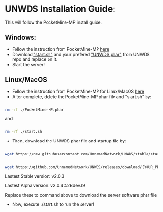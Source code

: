 # UNWDS Installation Guide:
This will follow the PocketMine-MP install guide.
## Windows:
+ Follow the instruction from PocketMine-MP [here](https://pmmp.readthedocs.io/en/rtfd/installation.html)
+ Download ["start.sh"](https://github.com/UnnamedNetwork/UNWDS/blob/stable/start.cmd) and your prefered ["UNWDS.phar"](https://github.com/UnnamedNetwork/UNWDS/releases) from UNWDS repo and replace on it.
+ Start the server!

## Linux/MacOS
+ Follow the instruction from PocketMine-MP for Linux/MacOS [here](https://pmmp.readthedocs.io/en/rtfd/installation/get-dot-pmmp-dot-io.html)
+ After complete, delete the PocketMine-MP phar file and "start.sh" by:
```sh

rm -rf ./PocketMine-MP.phar

```
and
```sh

rm -rf ./start.sh

```
+ Then, download the UNWDS phar file and startup file by:
```sh

wget https://raw.githubusercontent.com/UnnamedNetwork/UNWDS/stable/start.sh

```
```sh

wget https://github.com/UnnamedNetwork/UNWDS/releases/download/{YOUR_PREFERRED_VERESION}/UNWDS.phar

```
Lastest Stable version: v2.0.3

Lastest Alpha version: v2.0.4%2Bdev.19

Replace these to command above to download the server software phar file
+ Now, execute ./start.sh to run the server!
